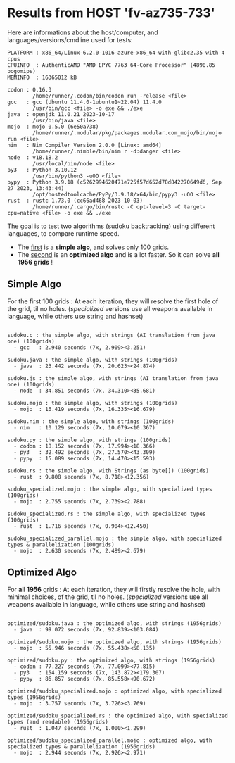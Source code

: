 # Results from HOST 'fv-az735-733'

Here are informations about the host/computer, and languages/versions/cmdline used for tests:
```
PLATFORM : x86_64/Linux-6.2.0-1016-azure-x86_64-with-glibc2.35 with 4 cpus
CPUINFO  : AuthenticAMD "AMD EPYC 7763 64-Core Processor" (4890.85 bogomips)
MEMINFO  : 16365012 kB

codon : 0.16.3
        /home/runner/.codon/bin/codon run -release <file>
gcc   : gcc (Ubuntu 11.4.0-1ubuntu1~22.04) 11.4.0
        /usr/bin/gcc <file> -o exe && ./exe
java  : openjdk 11.0.21 2023-10-17
        /usr/bin/java <file>
mojo  : mojo 0.5.0 (6e50a738)
        /home/runner/.modular/pkg/packages.modular.com_mojo/bin/mojo run <file>
nim   : Nim Compiler Version 2.0.0 [Linux: amd64]
        /home/runner/.nimble/bin/nim r -d:danger <file>
node  : v18.18.2
        /usr/local/bin/node <file>
py3   : Python 3.10.12
        /usr/bin/python3 -uOO <file>
pypy  : Python 3.9.18 (c5262994620471e725f57d652d78d842270649d6, Sep 27 2023, 13:43:44)
        /opt/hostedtoolcache/PyPy/3.9.18/x64/bin/pypy3 -uOO <file>
rust  : rustc 1.73.0 (cc66ad468 2023-10-03)
        /home/runner/.cargo/bin/rustc -C opt-level=3 -C target-cpu=native <file> -o exe && ./exe

```

The goal is to test two algorithms (sudoku backtracking) using different languages, to compare runtime speed.

- The [first](sudoku.py) is a **simple algo**, and solves only 100 grids.
- The [second](optimized/sudoku.py) is an **optimized algo** and is a lot faster. So it can solve **all 1956 grids** !

## Simple Algo

For the first 100 grids : At each iteration, they will resolve the first hole of the grid, til no holes.
(*specialized* versions use all weapons available in language, while others use string and hashset)
```

sudoku.c : the simple algo, with strings (AI translation from java one) (100grids)
  - gcc   : 2.940 seconds (7x, 2.909><3.251)

sudoku.java : the simple algo, with strings (100grids)
  - java  : 23.442 seconds (7x, 20.623><24.874)

sudoku.js : the simple algo, with strings (AI translation from java one) (100grids)
  - node  : 34.851 seconds (7x, 34.310><35.681)

sudoku.mojo : the simple algo, with strings (100grids)
  - mojo  : 16.419 seconds (7x, 16.335><16.679)

sudoku.nim : the simple algo, with strings (100grids)
  - nim   : 10.129 seconds (7x, 10.079><10.367)

sudoku.py : the simple algo, with strings (100grids)
  - codon : 18.152 seconds (7x, 17.994><18.366)
  - py3   : 32.492 seconds (7x, 27.570><43.309)
  - pypy  : 15.089 seconds (7x, 14.470><15.593)

sudoku.rs : the simple algo, with Strings (as byte[]) (100grids)
  - rust  : 9.808 seconds (7x, 8.718><12.356)

sudoku_specialized.mojo : the simple algo, with specialized types (100grids)
  - mojo  : 2.755 seconds (7x, 2.739><2.788)

sudoku_specialized.rs : the simple algo, with specialized types (100grids)
  - rust  : 1.716 seconds (7x, 0.904><12.450)

sudoku_specialized_parallel.mojo : the simple algo, with specialized types & parallelization (100grids)
  - mojo  : 2.630 seconds (7x, 2.489><2.679)

```

## Optimized Algo

For **all 1956** grids : At each iteration, they will firstly resolve the hole, with minimal choices, of the grid, til no holes.
(*specialized* versions use all weapons available in language, while others use string and hashset)

```

optimized/sudoku.java : the optimized algo, with strings (1956grids)
  - java  : 99.072 seconds (7x, 92.839><103.084)

optimized/sudoku.mojo : the optimized algo, with strings (1956grids)
  - mojo  : 55.946 seconds (7x, 55.438><58.135)

optimized/sudoku.py : the optimized algo, with strings (1956grids)
  - codon : 77.227 seconds (7x, 77.099><77.815)
  - py3   : 154.159 seconds (7x, 143.872><179.307)
  - pypy  : 86.857 seconds (7x, 85.558><90.672)

optimized/sudoku_specialized.mojo : optimized algo, with specialized types (1956grids)
  - mojo  : 3.757 seconds (7x, 3.726><3.769)

optimized/sudoku_specialized.rs : the optimized algo, with specialized types (and readable) (1956grids)
  - rust  : 1.047 seconds (7x, 1.000><1.299)

optimized/sudoku_specialized_parallel.mojo : optimized algo, with specialized types & parallelization (1956grids)
  - mojo  : 2.944 seconds (7x, 2.926><2.971)

```



